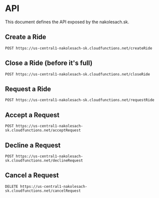 # API

This document defines the API exposed by the nakolesach.sk.

## Create a Ride

```
POST https://us-central1-nakolesach-sk.cloudfunctions.net/createRide
```

## Close a Ride (before it's full)

```
POST https://us-central1-nakolesach-sk.cloudfunctions.net/closeRide
```


## Request a Ride

```
POST https://us-central1-nakolesach-sk.cloudfunctions.net/requestRide
```

## Accept a Request

```
POST https://us-central1-nakolesach-sk.cloudfunctions.net/acceptRequest
```

## Decline a Request

```
POST https://us-central1-nakolesach-sk.cloudfunctions.net/declineRequest
```

## Cancel a Request

```
DELETE https://us-central1-nakolesach-sk.cloudfunctions.net/cancelRequest
```
